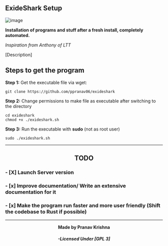##                    <strong>   ExideShark Setup</strong>

![image](https://user-images.githubusercontent.com/93813737/172992710-a47f54a9-16f7-4839-8634-bd9570103282.png)


  **Installation  of programs and stuff after a fresh install, completely automated.**  

_Inspiration from Anthony of LTT_


[Description]



## Steps to get the program

**Step 1:** Get the executable file via wget:

    git clone https://github.com/ppranav06/exideshark

**Step 2:** Change permissions to make file as executable after switching to the directory

    cd exideshark
    chmod +x ./exideshark.sh

**Step 3:** Run the executable with **sudo** (not as root user)

    sudo ./exideshark.sh
    
    
   
   
   -----------

### <h2 align="center">TODO</h2> 


### - [X]   Launch Server version 

### - [x]  Improve documentation/ Write an extensive documentation for it 

### - [x]  Make the program run faster and more user friendly (Shift the codebase to Rust if possible)


   -----------
    
    
<div align="center">
 <strong>Made by Pranav Krishna</strong> 
</div>



<div align="center">
<h5> -Licensed Under [GPL 3]</h5> </div> 


    
    
    
    
  
    
